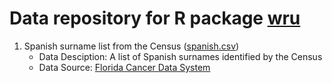 # Data repository for R package [wru](https://github.com/kosukeimai/wru)

1. Spanish surname list from the Census ([spanish.csv](spanish.csv))
    - Data Desciption: A list of Spanish surnames identified by the Census
    - Data Source: [Florida Cancer Data System](https://fcds.med.miami.edu/downloads/DataAcquisitionManual/dam2018/26%20Appendix%20E%20Census%20List%20of%20Spanish%20Surnames.pdf) 
